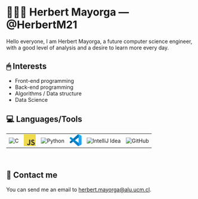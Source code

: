 
# 👨🏻‍💻 Herbert Mayorga &mdash; @HerbertM21

Hello everyone, I am Herbert Mayorga, a future computer science engineer, with a good level of analysis and a desire to learn more every day.

## 🖱 Interests
- Front-end programming
- Back-end programming
- Algorithms / Data structure
- Data Science


## 💻 Languages/Tools
<table>
<tr>
<td><img align="center" alt="C" width="64px" src="https://blog.satinel-system.com/wp-content/uploads/2021/03/c_programming.png"> </td>
<td><img align="center" alt="JavaScript" width="32px" src="https://raw.githubusercontent.com/github/explore/80688e429a7d4ef2fca1e82350fe8e3517d3494d/topics/javascript/javascript.png" ></td>
<td><img align="center" alt="Python" width="32px" src="https://upload.wikimedia.org/wikipedia/commons/thumb/c/c3/Python-logo-notext.svg/768px-Python-logo-notext.svg.png" ></td>
<td><img align="center" alt="VSCode" width="32px" src="https://raw.githubusercontent.com/github/explore/80688e429a7d4ef2fca1e82350fe8e3517d3494d/topics/visual-studio-code/visual-studio-code.png" ></td>
<td><img align="center" alt="IntelliJ Idea" width="32px" src="https://i.imgur.com/Agb22jo.png" ></td>
<td><img align="center" alt="GitHub" width="32px" src="https://github.com/fluidicon.png" ></td>
</tr>
</table>
<br/>

## 📨 Contact me
You can send me an email to <a href="mailto:herbert.mayorga@alu.ucm.cl">herbert.mayorga@alu.ucm.cl</a>.  
<br/>
<br/>
